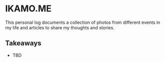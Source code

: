 # IKAMO.ME
This personal log documents a collection of photos from different events in my life and articles to share my thoughts and stories.

## Takeaways
- TBD
